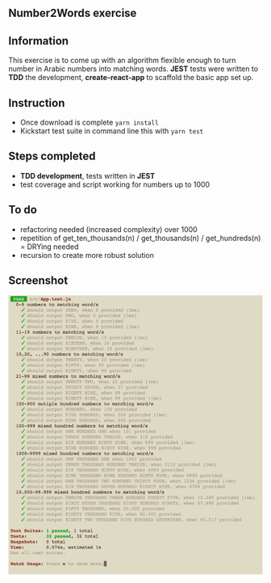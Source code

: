 ## Number2Words exercise

## Information

This exercise is to come up with an algorithm flexible enough to turn number in Arabic numbers into matching words. **JEST** tests were written to **TDD** the development, **create-react-app** to scaffold the basic app set up.

## Instruction
- Once download is complete ```yarn install```
- Kickstart test suite in command line this with ```yarn test```


## Steps completed
- **TDD development**, tests written in **JEST**
- test coverage and script working for numbers up to 1000

## To do
- refactoring needed (increased complexity) over 1000
- repetition of get_ten_thousands(n) / get_thousands(n) / get_hundreds(n) = DRYing needed
- recursion to create more robust solution

## Screenshot
![Screenshot](public/screenshot.png)
